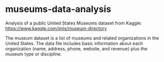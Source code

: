 # museums-data-analysis
Analysis of a public United States Museums dataset from Kaggle: https://www.kaggle.com/imls/museum-directory

The museum dataset is a list of museums and related organizations in the United States. The data file includes basic information about each organization (name, address, phone, website, and revenue) plus the museum type or discipline. 
